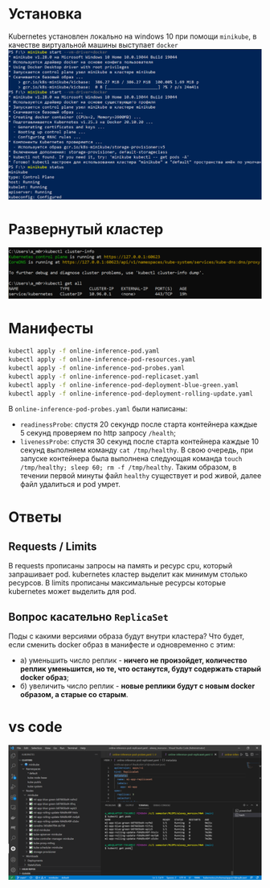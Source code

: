 # Установка
Kubernetes установлен локально на windows 10 при помощи `minikube`, в качестве виртуальной машины выступает `docker`
![](screenshots/minikube.png)

# Развернутый кластер
![](screenshots/cluster-info.png)

# Манифесты
```bash
kubectl apply -f online-inference-pod.yaml 
kubectl apply -f online-inference-pod-resources.yaml 
kubectl apply -f online-inference-pod-probes.yaml 
kubectl apply -f online-inference-pod-replicaset.yaml 
kubectl apply -f online-inference-pod-deployment-blue-green.yaml
kubectl apply -f online-inference-pod-deployment-rolling-update.yaml
```

В `online-inference-pod-probes.yaml` были написаны:
- `readinessProbe`: спустя 20 секундр после старта контейнера каждые 5 секунд проверяем по http запросу `/health`;
- `livenessProbe`: спустя 30 секунд после старта контейнера каждые 10 секунд выполняем команду `cat /tmp/healthy`. В свою очередь, при запуске контейнера была выполнена следующая команда `touch /tmp/healthy; sleep 60; rm -f /tmp/healthy`. Таким образом, в течении первой минуты файл `healthy` существует и pod живой, далее файл удалиться и pod умрет.

# Ответы
## Requests / Limits
В requests прописаны запросы на память и ресурс cpu, который запрашивает pod. kubernetes кластер выделит как минимум столько ресурсов.
В limits прописаны максимальные ресурсы которые kubernetes может выделить для pod.

## Вопрос касательно `ReplicaSet`
Поды с какими версиями образа будут внутри кластера?
Что будет, если сменить docker образ в манифесте и одновременно с этим:
- а) уменьшить число реплик - **ничего не произойдет, количество реплик уменьшится, но те, что останутся, будут содержать старый docker образ**;
- б) увеличить число реплик - **новые реплики будут с новым docker образом, а старые со старым**.



# vs code
![](screenshots/vs-code.png)